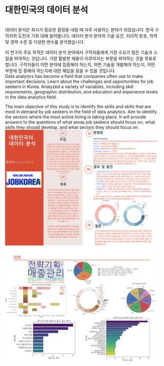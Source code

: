 # 대한민국의 데이터 분석
<br>
데이터 분석은 회사가 중요한 결정을 내릴 때 자주 사용하는 분야가 되었습니다.
한국 구직자의 도전과 기회 대해 알아봅니다.
데이터 분석 분야의 기술 요건, 지리적 분포, 학력 및 경력 수준 등 다양한 변수를 분석했습니다.

이 연구의 주요 목적은 데이터 분석 분야에서 구직자들에게 가장 수요가 많은 기술과 스킬을 파악하는 것입니다.
가장 활발한 채용이 이루어지는 부문을 파악하는 것을 목표로 
합니다.  구직자들이 어떤 분야에 집중해야 하는지, 어떤 기술을 개발해야 하는지, 어떤 부문에 집
중해야 하는지에 대한 해답을 찾을 수 있을 것입니다.<br>
Data analytics has become a field that companies often use to make important decisions. Learn about the challenges and opportunities for job seekers in Korea. Analyzed a variety of variables, including skill requirements, geographic distribution, and education and experience levels in the data analytics field.

The main objective of this study is to identify the skills and skills that are most in demand by job seekers in the field of data analytics. Aim to identify the sectors where the most active hiring is taking place. It will provide answers to the questions of what areas job seekers should focus on, what skills they should develop, and what sectors they should focus on.
<br>
![연구 포스타](./jabkor2.png)<br>
![연구 포스타2](./jabkor.png)
